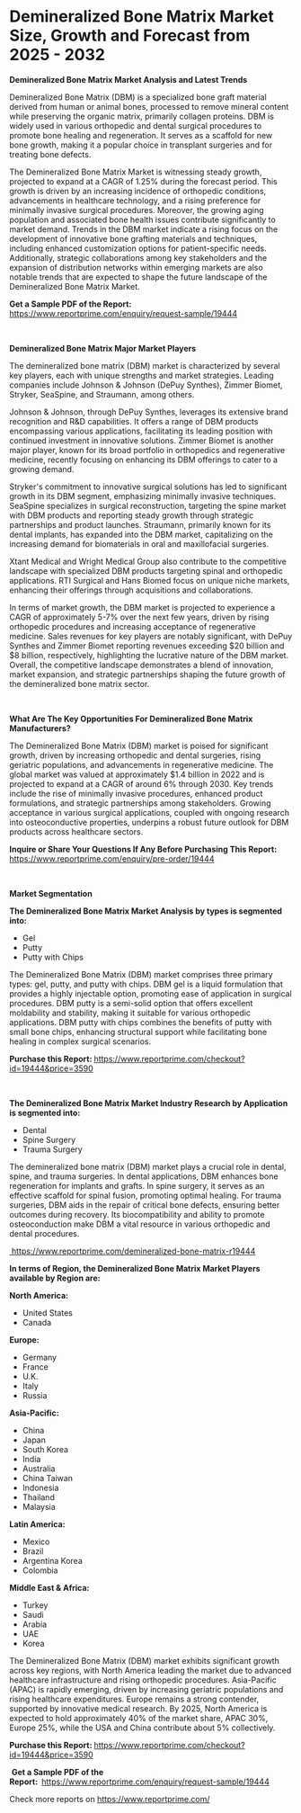 <p><h1>Demineralized Bone Matrix Market Size, Growth and Forecast from 2025 - 2032</h1></p><p><strong>Demineralized Bone Matrix Market Analysis and Latest Trends</strong></p>
<p><p>Demineralized Bone Matrix (DBM) is a specialized bone graft material derived from human or animal bones, processed to remove mineral content while preserving the organic matrix, primarily collagen proteins. DBM is widely used in various orthopedic and dental surgical procedures to promote bone healing and regeneration. It serves as a scaffold for new bone growth, making it a popular choice in transplant surgeries and for treating bone defects.</p><p>The Demineralized Bone Matrix Market is witnessing steady growth, projected to expand at a CAGR of 1.25% during the forecast period. This growth is driven by an increasing incidence of orthopedic conditions, advancements in healthcare technology, and a rising preference for minimally invasive surgical procedures. Moreover, the growing aging population and associated bone health issues contribute significantly to market demand. Trends in the DBM market indicate a rising focus on the development of innovative bone grafting materials and techniques, including enhanced customization options for patient-specific needs. Additionally, strategic collaborations among key stakeholders and the expansion of distribution networks within emerging markets are also notable trends that are expected to shape the future landscape of the Demineralized Bone Matrix Market.</p></p>
<p><strong>Get a Sample PDF of the Report:&nbsp;</strong> <a href="https://www.reportprime.com/enquiry/request-sample/19444?utm_campaign=3033&utm_medium=2&utm_source=Github&utm_content=ia&utm_term=19032025&utm_id=demineralized-bone-matrix">https://www.reportprime.com/enquiry/request-sample/19444</a></p>
<p>&nbsp;</p>
<p><strong>Demineralized Bone Matrix Major Market Players</strong></p>
<p><p>The demineralized bone matrix (DBM) market is characterized by several key players, each with unique strengths and market strategies. Leading companies include Johnson & Johnson (DePuy Synthes), Zimmer Biomet, Stryker, SeaSpine, and Straumann, among others. </p><p>Johnson & Johnson, through DePuy Synthes, leverages its extensive brand recognition and R&D capabilities. It offers a range of DBM products encompassing various applications, facilitating its leading position with continued investment in innovative solutions. Zimmer Biomet is another major player, known for its broad portfolio in orthopedics and regenerative medicine, recently focusing on enhancing its DBM offerings to cater to a growing demand.</p><p>Stryker's commitment to innovative surgical solutions has led to significant growth in its DBM segment, emphasizing minimally invasive techniques. SeaSpine specializes in surgical reconstruction, targeting the spine market with DBM products and reporting steady growth through strategic partnerships and product launches. Straumann, primarily known for its dental implants, has expanded into the DBM market, capitalizing on the increasing demand for biomaterials in oral and maxillofacial surgeries.</p><p>Xtant Medical and Wright Medical Group also contribute to the competitive landscape with specialized DBM products targeting spinal and orthopedic applications. RTI Surgical and Hans Biomed focus on unique niche markets, enhancing their offerings through acquisitions and collaborations.</p><p>In terms of market growth, the DBM market is projected to experience a CAGR of approximately 5-7% over the next few years, driven by rising orthopedic procedures and increasing acceptance of regenerative medicine. Sales revenues for key players are notably significant, with DePuy Synthes and Zimmer Biomet reporting revenues exceeding $20 billion and $8 billion, respectively, highlighting the lucrative nature of the DBM market. Overall, the competitive landscape demonstrates a blend of innovation, market expansion, and strategic partnerships shaping the future growth of the demineralized bone matrix sector.</p></p>
<p>&nbsp;</p>
<p><strong>What Are The Key Opportunities For Demineralized Bone Matrix Manufacturers?</strong></p>
<p><p>The Demineralized Bone Matrix (DBM) market is poised for significant growth, driven by increasing orthopedic and dental surgeries, rising geriatric populations, and advancements in regenerative medicine. The global market was valued at approximately $1.4 billion in 2022 and is projected to expand at a CAGR of around 6% through 2030. Key trends include the rise of minimally invasive procedures, enhanced product formulations, and strategic partnerships among stakeholders. Growing acceptance in various surgical applications, coupled with ongoing research into osteoconductive properties, underpins a robust future outlook for DBM products across healthcare sectors.</p></p>
<p><strong>Inquire or Share Your Questions If Any Before Purchasing This Report:</strong> <a href="https://www.reportprime.com/enquiry/pre-order/19444?utm_campaign=3033&utm_medium=2&utm_source=Github&utm_content=ia&utm_term=19032025&utm_id=demineralized-bone-matrix">https://www.reportprime.com/enquiry/pre-order/19444</a></p>
<p>&nbsp;</p>
<p><strong>Market Segmentation</strong></p>
<p><strong>The Demineralized Bone Matrix Market Analysis by types is segmented into:</strong></p>
<p><ul><li>Gel</li><li>Putty</li><li>Putty with Chips</li></ul></p>
<p><p>The Demineralized Bone Matrix (DBM) market comprises three primary types: gel, putty, and putty with chips. DBM gel is a liquid formulation that provides a highly injectable option, promoting ease of application in surgical procedures. DBM putty is a semi-solid option that offers excellent moldability and stability, making it suitable for various orthopedic applications. DBM putty with chips combines the benefits of putty with small bone chips, enhancing structural support while facilitating bone healing in complex surgical scenarios.</p></p>
<p><strong>Purchase this Report:&nbsp;</strong><a href="https://www.reportprime.com/checkout?id=19444&price=3590&utm_campaign=3033&utm_medium=2&utm_source=Github&utm_content=ia&utm_term=19032025&utm_id=demineralized-bone-matrix">https://www.reportprime.com/checkout?id=19444&price=3590</a></p>
<p>&nbsp;</p>
<p><strong>The Demineralized Bone Matrix Market Industry Research by Application is segmented into:</strong></p>
<p><ul><li>Dental</li><li>Spine Surgery</li><li>Trauma Surgery</li></ul></p>
<p><p>The demineralized bone matrix (DBM) market plays a crucial role in dental, spine, and trauma surgeries. In dental applications, DBM enhances bone regeneration for implants and grafts. In spine surgery, it serves as an effective scaffold for spinal fusion, promoting optimal healing. For trauma surgeries, DBM aids in the repair of critical bone defects, ensuring better outcomes during recovery. Its biocompatibility and ability to promote osteoconduction make DBM a vital resource in various orthopedic and dental procedures.</p></p>
<p><a href="https://www.reportprime.com/demineralized-bone-matrix-r19444?utm_campaign=3033&utm_medium=2&utm_source=Github&utm_content=ia&utm_term=19032025&utm_id=demineralized-bone-matrix">&nbsp;https://www.reportprime.com/demineralized-bone-matrix-r19444</a></p>
<p><strong>In terms of Region, the Demineralized Bone Matrix Market Players available by Region are:</strong></p>
<p>
    <p> <strong> North America: </strong>
        <ul>
            <li>United States</li>
            <li>Canada</li>
        </ul>
        </p> 
    <p> <strong> Europe: </strong>
        <ul>
            <li>Germany</li>
            <li>France</li>
            <li>U.K.</li>
            <li>Italy</li>
            <li>Russia</li>
        </ul>
        </p> 
    <p> <strong> Asia-Pacific: </strong>
        <ul>
            <li>China</li>
            <li>Japan</li>
            <li>South Korea</li>
            <li>India</li>
            <li>Australia</li>
            <li>China Taiwan</li>
            <li>Indonesia</li>
            <li>Thailand</li>
            <li>Malaysia</li>
        </ul>
        </p> 
    <p> <strong> Latin America: </strong>
        <ul>
            <li>Mexico</li>
            <li>Brazil</li>
            <li>Argentina Korea</li>
            <li>Colombia</li>
        </ul>
        </p> 
    <p> <strong> Middle East & Africa: </strong>
        <ul>
            <li>Turkey</li>
            <li>Saudi</li>
            <li>Arabia</li>
            <li>UAE</li>
            <li>Korea</li>
        </ul>
    </p>
    </p>
<p><p>The Demineralized Bone Matrix (DBM) market exhibits significant growth across key regions, with North America leading the market due to advanced healthcare infrastructure and rising orthopedic procedures. Asia-Pacific (APAC) is rapidly emerging, driven by increasing geriatric populations and rising healthcare expenditures. Europe remains a strong contender, supported by innovative medical research. By 2025, North America is expected to hold approximately 40% of the market share, APAC 30%, Europe 25%, while the USA and China contribute about 5% collectively.</p></p>
<p><strong>Purchase this Report: </strong><a href="https://www.reportprime.com/checkout?id=19444&price=3590&utm_campaign=3033&utm_medium=2&utm_source=Github&utm_content=ia&utm_term=19032025&utm_id=demineralized-bone-matrix">https://www.reportprime.com/checkout?id=19444&price=3590</a></p>
<p>&nbsp;<strong>Get a Sample PDF of the Report:&nbsp;&nbsp;</strong><a href="https://www.reportprime.com/enquiry/request-sample/19444?utm_campaign=3033&utm_medium=2&utm_source=Github&utm_content=ia&utm_term=19032025&utm_id=demineralized-bone-matrix">https://www.reportprime.com/enquiry/request-sample/19444</a></p>
<p><strong></strong></p>
<p>Check more reports on <a href="https://www.reportprime.com/?utm_campaign=3033&utm_medium=2&utm_source=Github&utm_content=ia&utm_term=19032025&utm_id=demineralized-bone-matrix">https://www.reportprime.com/</a></p>